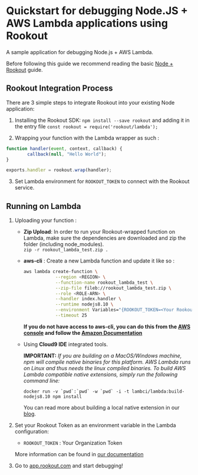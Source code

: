 # Quickstart for debugging Node.JS + AWS Lambda applications using Rookout

A sample application for debugging Node.js + AWS Lambda.

Before following this guide we recommend reading the basic [Node + Rookout] guide.

## Rookout Integration Process

There are 3 simple steps to integrate Rookout into your existing Node application:

1. Installing the Rookout SDK: `npm install --save rookout` and adding it in the entry file `const rookout = require('rookout/lambda');`

2. Wrapping your function with the Lambda wrapper as such :  

```javascript
function handler(event, context, callback) {
        callback(null, "Hello World");
}

exports.handler = rookout.wrap(handler);
```
    
3. Set Lambda environment for `ROOKOUT_TOKEN` to connect with the Rookout service.    

## Running on Lambda

1. Uploading your function : 
    - **Zip Upload**: In order to run your Rookout-wrapped function on Lambda, make sure the dependencies are downloaded and zip
    the folder (including node_modules).  
    `zip -r rookout_lambda_test.zip .`

    - **aws-cli** : Create a new Lambda function and update it like so :
        ```bash
        aws lambda create-function \
                    --region <REGION> \
                    --function-name rookout_lambda_test \
                    --zip-file fileb://rookout_lambda_test.zip \
                    --role <ROLE-ARN> \
                    --handler index.handler \
                    --runtime nodejs8.10 \
                    --environment Variables="{ROOKOUT_TOKEN=<Your Rookout Token>,ROOKOUT_ROOK_TAGS=lambda}" \
                    --timeout 25
      ```
        **If you do not have access to aws-cli, you can do this from the [AWS console](https://console.aws.amazon.com/lambda/home/functions) and follow the [Amazon Documentation](https://docs.aws.amazon.com/lambda/latest/dg/get-started-create-function.html)**

    - Using **Cloud9 IDE** integrated tools.

        **IMPORTANT:** _If you are building on a MacOS/Windows machine, npm will compile native binaries for this platform. AWS Lambda runs on Linux and thus needs the linux compiled binaries. To build AWS Lambda compatible native extensions, simply run the following command line:_

        ```docker run -v `pwd`:`pwd` -w `pwd` -i -t lambci/lambda:build-nodejs8.10 npm install```

        You can read more about building a local native extension in our [blog](https://www.rookout.com/3_min_hack_for_building_local_native_extensions/).

1. Set your Rookout Token as an environment variable in the Lambda configuration:
    - `ROOKOUT_TOKEN` : Your Organization Token
    
    More information can be found in [our documentation](https://docs.rookout.com/docs/sdk-setup.html)

1. Go to [app.rookout.com](https://app.rookout.com) and start debugging!

[Node + Rookout]: https://docs.rookout.com/docs/sdk-setup.html
